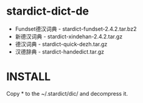 stardict-dict-de
================

- Fundset德汉词典 - stardict-fundset-2.4.2.tar.bz2
- 新德汉词典 - stardict-xindehan-2.4.2.tar.gz
- 德汉词典 - stardict-quick-dezh.tar.gz
- 汉德辞典 - stardict-handedict.tar.gz

# INSTALL

Copy * to the ~/.stardict/dic/ and decompress it.
